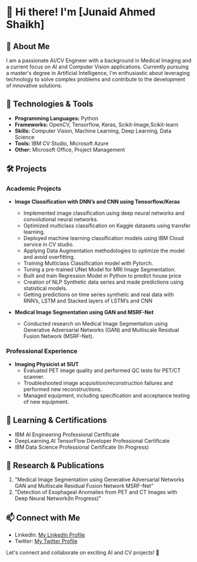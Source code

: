 # 👋 Hi there! I'm [Junaid Ahmed Shaikh]
## 🚀 About Me

I am a passionate AI/CV Engineer with a background in Medical Imaging and a current focus on AI and Computer Vision applications. Currently pursuing a master's degree in Artificial Intelligence, I'm enthusiastic about leveraging technology to solve complex problems and contribute to the development of innovative solutions.

## 🔧 Technologies & Tools

- **Programming Languages:** Python 
- **Frameworks:** OpenCV, Tensorflow, Keras, Scikit-Image,Scikit-learn
- **Skills:** Computer Vision, Machine Learning, Deep Learning, Data Science
- **Tools:** IBM CV Studio, Microsoft Azure
- **Other:** Microsoft Office, Project Management

## 🛠️ Projects

### Academic Projects

- **Image Classification with DNN’s and CNN using Tensorflow/Keras**
  - Implemented image classification using deep neural networks and convolutional neural networks.
  - Optimized multiclass classification on Kaggle datasets using transfer learning.
  - Deployed machine learning classification models using IBM Cloud service in CV studio.
  - Applying Data Augmentation methodologies to optimize the model and avoid overfitting.
  - Training Multiclass Classification model with Pytorch.
  - Tuning a pre-trained UNet Model for MRI Image Segmentation.
  - Built and train Regression Model in Python to predict house price
  - Creation of NLP Synthetic data series and made predictions using statistical models.
  - Getting predictions on time series synthetic and real data with RNN’s, LSTM and Stacked layers of LSTM’s and CNN


- **Medical Image Segmentation using GAN and MSRF-Net**
  - Conducted research on Medical Image Segmentation using Generative Adversarial Networks (GAN) and Multiscale Residual Fusion Network (MSRF-Net).

### Professional Experience

- **Imaging Physicist at SIUT**
  - Evaluated PET image quality and performed QC tests for PET/CT scanner.
  - Troubleshooted image acquisition/reconstruction failures and performed new reconstructions.
  - Managed equipment, including specification and acceptance testing of new equipment.

## 🌱 Learning & Certifications

- IBM AI Engineering Professional Certificate
- DeepLearning.AI TensorFlow Developer Professional Certificate
- IBM Data Science Professional Certificate (In Progress)

## 📄 Research & Publications

1. "Medical Image Segmentation using Generative Adversarial Networks GAN and Multiscale Residual Fusion Network MSRF-Net"
2. "Detection of Esophageal Anomalies from PET and CT Images with Deep Neural Network(In Progress)"

## 📫 Connect with Me

- LinkedIn: [My LinkedIn Profile](https://www.linkedin.com/in/junaid-ahmed-shaikh-29974429b/)
- Twitter: [My Twitter Profile](https://twitter.com/Junaid_phy105)


Let's connect and collaborate on exciting AI and CV projects! 🚀

